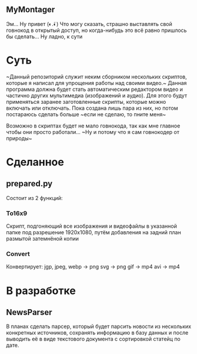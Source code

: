 MyMontager
---
Эм... Ну привет (◐.̃◐) Что могу сказать, страшно выставлять свой говнокод в открытый доступ, но когда-нибудь это всё равно пришлось бы сделать... Ну ладно, к сути
# Суть
~Данный репозиторий служит неким сборником нескольких скриптов, которые я написал для упрощения работы над своими видео.~
Данная программа должна будет стать автоматическим редактором видео и частично других мультимедиа (изображений и аудио). Для этого будут применяться заранее заготовленные скрипты, которые можно включать или отключать. Пока создана лишь пара из них, но потом постараюсь сделать больше ~если не сделаю, то пните меня~

Возможно в скриптах будет не мало говнокода, так как мне главное чтобы они просто работали... ~Ну и потому что я сам говнокодер от природы~

# Сделанное

## prepared.py

Состоит из 2 функций:
### To16x9
Скрипт, подгоняющий все изображения и видеофайлы в указанной папке под разрешение 1920х1080, путём добавления на задний план размытой затемнёной копии
### Convert
Конвертирует:
jgp, jpeg, webp -> png
svg -> png
gif -> mp4
avi -> mp4

# В разработке

## NewsParser
В планах сделать парсер, который будет парсить новости из нескольких конкретных источников, сохранять информацию в базу данных и после выводить её в виде текстового документа с сортировкой статейц по дате.
